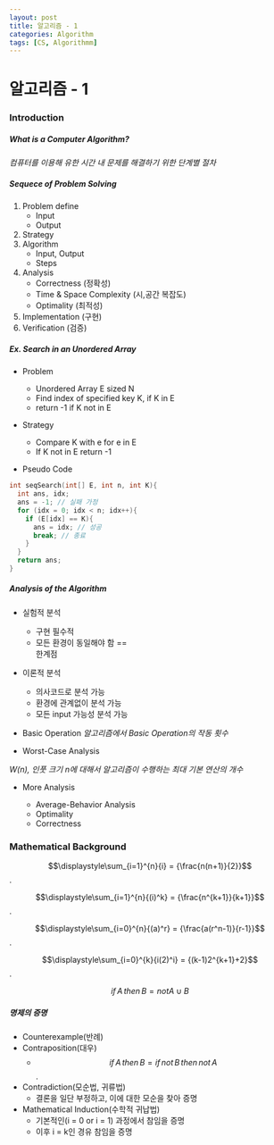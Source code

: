 ```yaml
---
layout: post
title: 알고리즘 - 1
categories: Algorithm
tags: [CS, Algorithmm]
---
```


# 알고리즘 - 1

### Introduction

##### What is a Computer Algorithm?

_컴퓨터를 이용해 유한 시간 내 문제를 해결하기 위한 단계별 절차_

##### Sequece of Problem Solving

1. Problem define
   - Input
   - Output
2. Strategy
3. Algorithm
   - Input, Output
   - Steps
4. Analysis
   - Correctness (정확성)
   - Time & Space Complexity (시,공간 복잡도)
   - Optimality (최적성)
5. Implementation (구현)
6. Verification (검증)

##### Ex. Search in an Unordered Array

- Problem

  - Unordered Array E sized N
  - Find index of specified key K, if K in E
  - return -1 if K not in E

- Strategy

  - Compare K with e for e in E
  - If K not in E return -1

- Pseudo Code

```c
int seqSearch(int[] E, int n, int K){
  int ans, idx;
  ans = -1; // 실패 가정
  for (idx = 0; idx < n; idx++){
    if (E[idx] == K){
      ans = idx; // 성공
      break; // 종료
    }
  }
  return ans;
}
```

##### Analysis of the Algorithm

- 실험적 분석
  - 구현 필수적
  - 모든 환경이 동일해야 함 == <div class="red">한계점
- 이론적 분석

  - 의사코드로 분석 가능
  - 환경에 관계없이 분석 가능
  - 모든 input 가능성 분석 가능

- Basic Operation
  _알고리즘에서 Basic Operation의 작동 횟수_

- Worst-Case Analysis

_W(n), 인풋 크기 n에 대해서 알고리즘이 수행하는 *최대 기본 연산*의 개수_

- More Analysis

  - Average-Behavior Analysis
  - Optimality
  - Correctness

### Mathematical Background

$$\displaystyle\sum_{i=1}^{n}{i} = {\frac{n(n+1)}{2}}$$.

$$\displaystyle\sum_{i=1}^{n}{(i)^k} = {\frac{n^{k+1}}{k+1}}$$.

$$\displaystyle\sum_{i=0}^{n}{(a)^r} = {\frac{a(r^n-1)}{r-1}}$$.

$$\displaystyle\sum_{i=0}^{k}{i(2)^i} = {(k-1)2^{k+1}+2}$$.

$$if\,A\,then\,B = not A \cup B$$

##### 명제의 증명

- Counterexample(반례)
- Contraposition(대우)
  - $$if\,A\,then\,B = if\,not\,B\,then\,not\,A $$.
- Contradiction(모순법, 귀류법)
  - 결론을 일단 부정하고, 이에 대한 모순을 찾아 증명
- Mathematical Induction(수학적 귀납법)
  - 기본적인(i = 0 or i = 1) 과정에서 참임을 증명
  - 이후 i = k인 경유 참임을 증명
